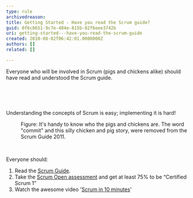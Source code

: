 ```yaml
---
type: rule
archivedreason: 
title: Getting Started - Have you read the Scrum guide?
guid: 0f6c8651-9c7e-404e-815b-82f6eee3742b
uri: getting-started---have-you-read-the-scrum-guide
created: 2010-08-02T06:42:01.0000000Z
authors: []
related: []

---
```



​​​Everyone who will be involved in Scrum (pigs and chickens alike) should have read and understood the Scrum guide. <br>
<br><excerpt class='endintro'></excerpt><br>
<p>&#160;</p><div>Understanding the concepts of Scrum is easy; implementing it is hard!</div><dl><dt> 
      <img class="ms-rteCustom-ImageArea" src="/PublishingImages/ScrumChickenPig.jpg" alt="" />
   </dt><dd class="ms-rteCustom-FigureNormal">Figure&#58;&#160;It's handy&#160;to know who the pigs and chickens are. The word &quot;commit&quot; and this silly chicken and pig story,&#160;were removed from the Scrum Guide 2011.</dd></dl><p>&#160;</p><p>Everyone should&#58;</p><ol><li>Read the 
      <a target="_blank" href="http&#58;//www.scrumguides.org/" shape="rect">Scrum Guide</a>. </li><li>Take the 
      <a target="_blank" href="http&#58;//www.scrum.org/scrumopen/" shape="rect">Scrum Open assessment</a> and get at least 75% to be “Certified Scrum 1” </li><li>Watch the awesome video '<a href="https&#58;//www.youtube.com/watch?v=XU0llRltyFM" target="_blank">Scrum in 10 minutes</a>'&#160;&#160; 
      <br> 
      <div class="ms-rtestate-read ms-rte-wpbox"><div class="ms-rtestate-notify  ms-rtestate-read 994ec1d3-e3e7-4876-8827-208917e91b07" id="div_994ec1d3-e3e7-4876-8827-208917e91b07"></div><div id="vid_994ec1d3-e3e7-4876-8827-208917e91b07" style="display&#58;none;"></div></div></li></ol>


